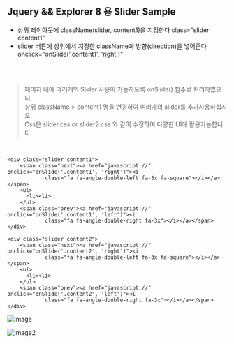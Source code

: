 ## Jquery && Explorer 8 용 Slider Sample

* 상위 레이아웃에 className(slider, content1)을 지정한다  class="slider content1"
* slider 버튼에 상위에서 지정한 className과 방향(direction)을 넣어준다   onclick="onSlide('.content1', 'right')"  

<br />
<br />

>페이지 내에 여러개의 Slider 사용이 가능하도록 onSlide() 함수로 처리하였으니,  
상위 className > content1 명을 변경하여 여러개의 slider를 추가사용하십시오.  
Css은 slider.css or slider2.css 와 같이 수정하여 다양한 UI에 활용가능합니다.

<br />

```
<div class="slider content1">
    <span class="next"><a href="javascript://" onclick="onSlide('.content1', 'right')"><i
            class="fa fa-angle-double-left fa-3x fa-square"></i></a></span>
    <ul>
      <li><li>
    </ul>
    <span class="prev"><a href="javascript://" onclick="onSlide('.content1', 'left')"><i
            class="fa fa-angle-double-right fa-3x"></i></a></span>
</div>            

<div class="slider content2">
    <span class="next"><a href="javascript://" onclick="onSlide('.content2', 'right')"><i
            class="fa fa-angle-double-left fa-3x fa-square"></i></a></span>
    <ul>
      <li><li>
    </ul>
    <span class="prev"><a href="javascript://" onclick="onSlide('.content2', 'left')"><i
            class="fa fa-angle-double-right fa-3x"></i></a></span>
</div> 
```


![image](https://user-images.githubusercontent.com/10750383/47081189-e5cfa580-d244-11e8-9b18-f0c0299f25eb.jpg)

![image2](https://user-images.githubusercontent.com/10750383/47081965-23353280-d247-11e8-8edd-3bcd85698165.jpg)
